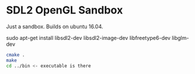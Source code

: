 # SDL2 OpenGL Sandbox

Just a sandbox.
Builds on ubuntu 16.04.

sudo apt-get install libsdl2-dev libsdl2-image-dev libfreetype6-dev libglm-dev

```bash
cmake .
make
cd ../bin <- executable is there
```

